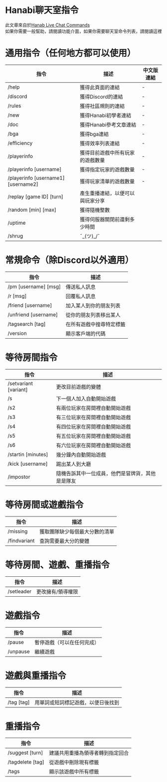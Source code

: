 # Hanabi聊天室指令
此文章來自於[Hanab Live Chat Commands](https://github.com/Zamiell/hanabi-live/blob/master/docs/CHAT_COMMANDS.md#pre-game-game-and-replay-commands)<br>
如果你需要一般幫助，請閱讀功能介面，如果你需要聊天室命令列表，請閱讀這裡

# 通用指令（任何地方都可以使用）
|指令|描述|中文版連結|
|---------|--------------------|-----|
|/help|獲得此頁面的連結|-|
|/discord|獲得Discord的連結|-|
|/rules|獲得社區規則的連結|-|
|/new|獲得Hanabi初學者連結|-|
|/doc|獲得Hanabi參考文章連結|-|
|/bga|獲得bga連結|-|
|/efficiency|獲得效率列表連結|-|
|/playerinfo|獲得目前遊戲中所有玩家的遊戲數量|-|
|/playerinfo [username]|獲得指定玩家的遊戲數量|-|
|/playerinfo [username1] [username2]|獲得玩家清單的遊戲數量|-|
|/replay [game ID] [turn]|產生重播連結，以便可以與玩家分享|
|/random [min] [max]|獲得隨機整數|
|/uptime|獲得伺服器關閉前還剩多少時間|
|/shrug| ¯\_(ツ)_/¯ |

# 常規命令（除Discord以外適用）
|指令|描述|
|---|---|
|/pm [username] [msg]|傳送私人訊息|
|/r [msg]|回覆私人訊息|
|/friend [username]|加入某人到你的朋友列表|
|/unfriend [username]|從你的朋友列表移出某人|
|/tagsearch [tag]|在所有遊戲中搜尋特定標籤|
|/version|顯示客戶端的代碼|

# 等待房間指令
|指令|描述|
|---|---|
|/setvariant [variant]|更改目前遊戲的變體|
|/s|下一個人加入自動開始遊戲|
|/s2|有兩位玩家在房間裡自動開始遊戲|
|/s3|有三位玩家在房間裡自動開始遊戲|
|/s4|有四位玩家在房間裡自動開始遊戲|
|/s5|有五位玩家在房間裡自動開始遊戲|
|/s6|有六位玩家在房間裡自動開始遊戲|
|/startin [minutes]|幾分鐘內自動開始遊戲|
|/kick [username]|踢出某人到大廳|
|/impostor|隨機告訴其中一位成員，他們是冒牌貨，其他是是隊友|

# 等待房間或遊戲指令
|指令|描述|
|---|---|
|/missing|獲取團隊缺少每個最大分數的清單|
|/findvariant|查詢需要最大分的變體|

# 等待房間、遊戲、重播指令
|指令|描述|
|---|---|
|/setleader|更改擁有/領導權限|

# 遊戲指令
|指令|描述|
|---|---|
|/pause|暫停遊戲（可以在任何完成）|
|/unpause|繼續遊戲|

# 遊戲與重播指令
|指令|描述|
|---|---|
|/tag [tag]|用單詞或短詞標記遊戲，以便日後找到|

# 重播指令
|指令|描述|
|---|---|
|/suggest [turn]|建議共用重播為領導者轉到指定回合|
|/tagdelete [tag]|從遊戲中刪除現有標籤|
|/tags|顯示該遊戲中所有標籤|
